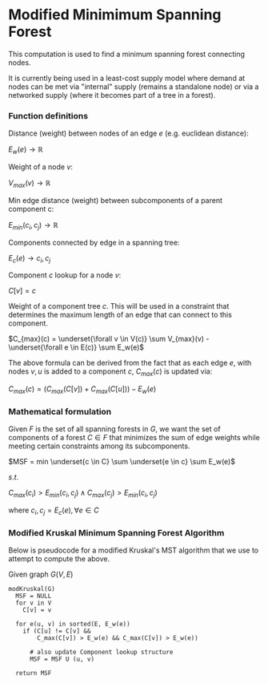 # Modified Minimimum Spanning Forest

This computation is used to find a minimum spanning forest connecting nodes.  

It is currently being used in a least-cost supply model where demand at nodes
can be met via "internal" supply (remains a standalone node) or via a
networked supply (where it becomes part of a tree in a forest).  

### Function definitions

Distance (weight) between nodes of an edge $e$ (e.g. euclidean distance):

$E_w(e) \to \mathbb{R}$ 

Weight of a node $v$:

$V_{max}(v) \to \mathbb{R}$

Min edge distance (weight) between subcomponents of a parent component c:

$E_{min}(c_i, c_j) \to \mathbb{R}$ 

Components connected by edge in a spanning tree:

$E_c(e) \to c_i, c_j$ 


Component $c$ lookup for a node $v$:

$C[v] = c$

Weight of a component tree $c$.  This will be used in a constraint that determines
the maximum length of an edge that can connect to this component.  

$C_{max}(c) = \underset{\forall v \in V(c)} \sum  V_{max}(v) - \underset{\forall e \in E(c)} \sum E_w(e)$

The above formula can be derived from the fact that as each edge $e$, with 
nodes $v, u$ is added to a component $c$, $C_{max}(c)$ is updated via:

$C_{max}(c) = (C_{max}(C[v]) + C_{max}(C[u])) - E_w(e)$

### Mathematical formulation

Given $F$ is the set of all spanning forests in $G$, we want the 
set of components of a forest $C \in F$ that minimizes the sum of edge weights 
while meeting certain constraints among its subcomponents.  


$MSF = min \underset{c \in C} \sum \underset{e \in c} \sum E_w(e)$

$s.t.$

$C_{max}(c_i) > E_{min}(c_i, c_j) \wedge C_{max}(c_j) > E_{min}(c_i, c_j)$

where $c_i, c_j = E_c(e),\forall {e \in C}$

### Modified Kruskal Minimum Spanning Forest Algorithm

Below is pseudocode for a modified Kruskal's MST algorithm that we use to
attempt to compute the above. 

Given graph $G(V, E)$ 

```
modKruskal(G)
  MSF = NULL
  for v in V
    C[v] = v

  for e(u, v) in sorted(E, E_w(e))
    if (C[u] != C[v] && 
        C_max(C[v]) > E_w(e) && C_max(C[v]) > E_w(e))

      # also update Component lookup structure
      MSF = MSF U (u, v) 

  return MSF
```


